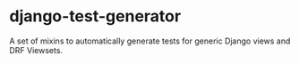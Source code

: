 django-test-generator
=====================

A set of mixins to automatically generate tests for generic Django views and DRF Viewsets.
